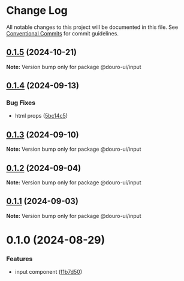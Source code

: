 # Change Log

All notable changes to this project will be documented in this file.
See [Conventional Commits](https://conventionalcommits.org) for commit guidelines.

## [0.1.5](https://github.com/Douro-ui/design-system/compare/@douro-ui/input@0.1.4...@douro-ui/input@0.1.5) (2024-10-21)

**Note:** Version bump only for package @douro-ui/input

## [0.1.4](https://github.com/Douro-ui/design-system/compare/@douro-ui/input@0.1.3...@douro-ui/input@0.1.4) (2024-09-13)

### Bug Fixes

- html props ([5bc14c5](https://github.com/Douro-ui/design-system/commit/5bc14c50d04f754b2922775cbcbdd2cc11d2feda))

## [0.1.3](https://github.com/Douro-ui/design-system/compare/@douro-ui/input@0.1.2...@douro-ui/input@0.1.3) (2024-09-10)

**Note:** Version bump only for package @douro-ui/input

## [0.1.2](https://github.com/Douro-ui/design-system/compare/@douro-ui/input@0.1.1...@douro-ui/input@0.1.2) (2024-09-04)

**Note:** Version bump only for package @douro-ui/input

## [0.1.1](https://github.com/Douro-ui/design-system/compare/@douro-ui/input@0.1.0...@douro-ui/input@0.1.1) (2024-09-03)

**Note:** Version bump only for package @douro-ui/input

# 0.1.0 (2024-08-29)

### Features

- input component ([f1b7d50](https://github.com/Douro-ui/design-system/commit/f1b7d50ba439760ac50e2a46269b10a9c204b248))
